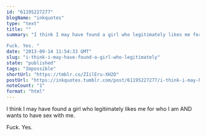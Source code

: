 ```yaml
---
id: "61195227277"
blogName: "inkquotes"
type: "text"
title: ""
summary: "I think I may have found a girl who legitimately likes me for who I am AND wants to have sex with me.

Fuck. Yes. "
date: "2013-09-14 11:54:33 GMT"
slug: "i-think-i-may-have-found-a-girl-who-legitimately"
state: "published"
tags: "Impossible"
shortUrl: "https://tmblr.co/ZIilEru-XH2D"
postUrl: "https://inkquotes.tumblr.com/post/61195227277/i-think-i-may-have-found-a-girl-who-legitimately"
noteCount: "1"
format: "html"
---
```


I think I may have found a girl who legitimately likes me for who I am AND wants to have sex with me.

Fuck. Yes.